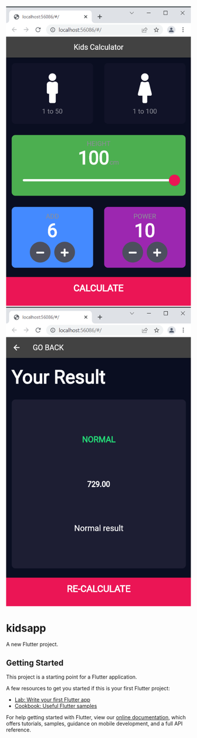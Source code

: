 ![alt text](https://github.com/ShiekhAmish/FLutter_Apps_090/blob/main/Amish(090)_BMI/ScreenShoots/Screen1.PNG)
![alt text](https://github.com/ShiekhAmish/FLutter_Apps_090/blob/main/Amish(090)_BMI/ScreenShoots/Screen2.PNG)
# kidsapp

A new Flutter project.

## Getting Started

This project is a starting point for a Flutter application.

A few resources to get you started if this is your first Flutter project:

- [Lab: Write your first Flutter app](https://flutter.dev/docs/get-started/codelab)
- [Cookbook: Useful Flutter samples](https://flutter.dev/docs/cookbook)

For help getting started with Flutter, view our
[online documentation](https://flutter.dev/docs), which offers tutorials,
samples, guidance on mobile development, and a full API reference.
